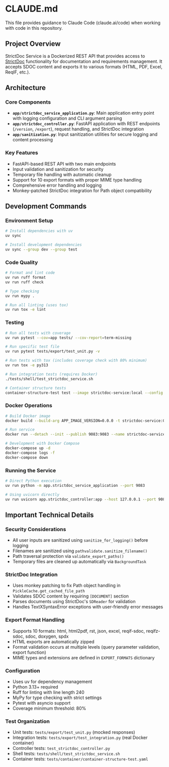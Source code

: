 # CLAUDE.md

This file provides guidance to Claude Code (claude.ai/code) when working with code in this repository.

## Project Overview

StrictDoc Service is a Dockerized REST API that provides access to [StrictDoc](https://github.com/strictdoc-project/strictdoc) functionality for documentation and requirements management. It accepts SDOC content and exports it to various formats (HTML, PDF, Excel, ReqIF, etc.).

## Architecture

### Core Components

- **`app/strictdoc_service_application.py`**: Main application entry point with logging configuration and CLI argument parsing
- **`app/strictdoc_controller.py`**: FastAPI application with REST endpoints (`/version`, `/export`), request handling, and StrictDoc integration
- **`app/sanitization.py`**: Input sanitization utilities for secure logging and content processing

### Key Features

- FastAPI-based REST API with two main endpoints
- Input validation and sanitization for security
- Temporary file handling with automatic cleanup
- Support for 10 export formats with proper MIME type handling
- Comprehensive error handling and logging
- Monkey-patched StrictDoc integration for Path object compatibility

## Development Commands

### Environment Setup
```bash
# Install dependencies with uv
uv sync

# Install development dependencies
uv sync --group dev --group test
```

### Code Quality
```bash
# Format and lint code
uv run ruff format
uv run ruff check

# Type checking
uv run mypy .

# Run all linting (uses tox)
uv run tox -e lint
```

### Testing
```bash
# Run all tests with coverage
uv run pytest --cov=app tests/ --cov-report=term-missing

# Run specific test file
uv run pytest tests/export/test_unit.py -v

# Run tests with tox (includes coverage check with 80% minimum)
uv run tox -e py313

# Run integration tests (requires Docker)
./tests/shell/test_strictdoc_service.sh

# Container structure tests
container-structure-test test --image strictdoc-service:local --config ./tests/container/container-structure-test.yaml
```

### Docker Operations
```bash
# Build Docker image
docker build --build-arg APP_IMAGE_VERSION=0.0.0 -t strictdoc-service:0.0.0 .

# Run service
docker run --detach --init --publish 9083:9083 --name strictdoc-service strictdoc-service:0.0.0

# Development with Docker Compose
docker-compose up -d
docker-compose logs -f
docker-compose down
```

### Running the Service
```bash
# Direct Python execution
uv run python -m app.strictdoc_service_application --port 9083

# Using uvicorn directly
uv run uvicorn app.strictdoc_controller:app --host 127.0.0.1 --port 9083
```

## Important Technical Details

### Security Considerations
- All user inputs are sanitized using `sanitize_for_logging()` before logging
- Filenames are sanitized using `pathvalidate.sanitize_filename()`
- Path traversal protection via `validate_export_paths()`
- Temporary files are cleaned up automatically via `BackgroundTask`

### StrictDoc Integration
- Uses monkey patching to fix Path object handling in `PickleCache.get_cached_file_path`
- Validates SDOC content by requiring `[DOCUMENT]` section
- Parses documents using StrictDoc's `SDReader` for validation
- Handles TextXSyntaxError exceptions with user-friendly error messages

### Export Format Handling
- Supports 10 formats: html, html2pdf, rst, json, excel, reqif-sdoc, reqifz-sdoc, sdoc, doxygen, spdx
- HTML exports are automatically zipped
- Format validation occurs at multiple levels (query parameter validation, export function)
- MIME types and extensions are defined in `EXPORT_FORMATS` dictionary

### Configuration
- Uses uv for dependency management
- Python 3.13+ required
- Ruff for linting with line length 240
- MyPy for type checking with strict settings
- Pytest with asyncio support
- Coverage minimum threshold: 80%

### Test Organization
- Unit tests: `tests/export/test_unit.py` (mocked responses)
- Integration tests: `tests/export/test_integration.py` (real Docker container)
- Controller tests: `test_strictdoc_controller.py`
- Shell tests: `tests/shell/test_strictdoc_service.sh`
- Container tests: `tests/container/container-structure-test.yaml`
